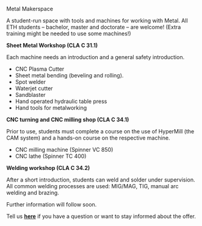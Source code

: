 Metal Makerspace

A student-run space with tools and machines for working with Metal. All ETH students – bachelor, master and doctorate – are welcome! (Extra training might be needed to use some machines!)

__Sheet Metal Workshop (CLA C 31.1)__

Each machine needs an introduction and a general safety introduction.

*   CNC Plasma Cutter
*   Sheet metal bending (beveling and rolling).
*   Spot welder
*   Waterjet cutter
*   Sandblaster
*   Hand operated hydraulic table press
*   Hand tools for metalworking

__CNC turning and CNC milling shop (CLA C 34.1)__

Prior to use, students must complete a course on the use of HyperMill (the CAM system) and a hands-on course on the respective machine.

*   CNC milling machine (Spinner VC 850) 
*   CNC lathe (Spinner TC 400)

__Welding workshop (CLA C 34.2)__

After a short introduction, students can weld and solder under supervision. All common welding processes are used: MIG/MAG, TIG, manual arc welding and brazing.

Further information will follow soon.

Tell us <a href="https://studentprojecthouse.typeform.com/to/m1qczuvJ" rel="noreferrer noopener" target="_blank"><span class="purple drawer">__here__</span></a> if you have a question or want to stay informed about the offer.

